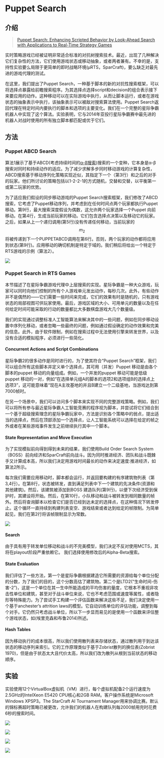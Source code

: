 # Puppet Search

## 介绍

> [Puppet Search: Enhancing Scripted Behavior by Look-Ahead Search with Applications to Real-Time Strategy Games](https://pdfs.semanticscholar.org/3902/521ee719f296423c33e79f99949af1c7445b.pdf)

实时策略游戏已经被证明非常适合标准的对抗树搜索技术。最近，出现了几种解决它们复杂性的方法，它们使用游戏状态或移动抽象，或者两者兼有。不幸的是，支持性实验要么局限于更简单的即时战略环境\(μRTS，SparCraft\)，要么缺乏对最先进的游戏代理的测试。

在这里，我们提出了Puppet Search，一种基于脚本的新的对抗性搜索框架，可以将选择点暴露给前瞻搜索程序。为其选择点选择script和decision的组合表示接下来要应用的动作。这种移动可以在实际游戏中执行，从而让脚本运行，或者在游戏状态的抽象表示中执行，该抽象表示可以被敌对搜索算法使用。Puppet Search返回代理在特定时间内要执行的脚本和选项的主要变化。我们在一个完整的星际争霸机器人中实现了这个算法。实验表明，它与2014年亚投行星际争霸赛中最先进的机器人对战时使用的所有独立脚本都匹配或优于它们。

## 方法

### Puppet ABCD Search

算法1展示了基于ABCD\(考虑持续时间的[α-β搜索](https://en.wikipedia.org/wiki/Alpha%E2%80%93beta_pruning)\)搜索的一个变种，它本身是α-β搜索对同时和持续动作的适应。为了减少求解多步同时移动游戏的计算复杂性，ABCD搜索基于移动序列化策略实现近似，其指定下一个（第3行）和之后的对手的玩家。他们所讨论的策略包括以1-2-2-1的方式随机，交替和交替，以平衡第一或第二玩家的优势。

为了适应我们假设的同步移动游戏的Puppet Search搜索框架，我们修改了ABCD搜索，它考虑了Puppet移动序列，并考虑到在任何时间点两个玩家都执行Puppet 移动。第9行，最大搜索深度假设为偶数，这允许两个玩家选择一个Puppet 向前移动。在第4行，生成当前玩家的移动。它们包含选择点决策以及移动它的玩家。之后，如果从上一个递归调用\(第5行\)没有传递任何移动，当前玩家的 $$m_{2}$$ 将被传递到下一个PUPPETABCD调用在第6行。否则，两个玩家的动作都将应用到状态\(第9行\)。应用移动的确切机制是特定于域的。我们稍后将给出一个特定于RTS游戏的示例（算法2）。

![](../../.gitbook/assets/image%20%2815%29.png)

### Puppet Search in RTS Games

本节描述了在星际争霸游戏代理中上层搜索的实现。星际争霸是一种大众游戏，玩家可以同时向他们控制的所有个人游戏单元发出动作，每秒几次。此外，有些动作并不是偶然的——它们需要一些时间来完成，它们的效果有时是随机的，只有游戏状态的局部视图可供玩家使用。最后，游戏区域的大小、可用单元的数量以及在任何给定时间可能采取的行动的数量都比大多数棋盘游戏大几个数量级。

我们的实现通过调整标准人工智能算法来解决其中的一些问题，例如在同步移动设置中序列化移动，或者忽略一些最终的问题，例如通过假设确定的动作效果和完美的信息。此外，由于软件限制，例如在搜索过程中无法使用引擎来转发世界，以及没有合适的模拟程序，必须进行一些简化。

#### Concurrent Actions and Script Combinations

星际争霸2的很多动作是同时进行的，为了使其符合“Puppet Search”框架，我们可以组合所有这些脚本并定义单个选择点，其可用（并发）Puppet 移动是由各个脚本的puppet 移动的向量组成。例如，一个并发的puppet 移动可能是低级puppet 移动的一对，例如“在选择单元组A的脚本的选项2和选项组B的选择点上选项3”，这可能意味着“现在A主攻基地的并且B建立一个二级基地，当游戏达到第7000帧时。

在另一个场景中，我们可以访问多个脚本来实现不同的完整游戏策略。例如，我们可以将所有参与最近星际争霸人工智能竞赛的程序视为脚本，并尝试将它们结合到一个基于超级搜索理念的星际争霸玩家中，方法是识别各个策略中的弱点，提出适当的选择点，然后在顶部添加一个选择点，让人工智能系统可以选择在给定的帧之外或者在某些游戏事件发生之前继续执行其中一个脚本。

#### State Representation and Move Execution

为了实现模拟前向得到得到未来的结果，我们使用Build Order Search System（BOSS）前向经济和SparCraft前向战斗。因为同时推进经济、团队和战斗既棘手又计算成本高，所以我们决定用游戏时间最长的动作来决定速度:推进经济，如算法2所示。

每次我们需要应用移动时，脚本都会运行，并返回要构建的有序建筑物列表（第3,4行）。在第8行，状态被转发，直到满足列表中下一个建筑的先决条件\(资源和其他建筑\)。然后，该建筑被添加到BOSS 建造队列\(第9行\)，以便下次经济受到保护时，其建设将开始。然后，在第10行，小队移动和战斗被转发到相同数量的帧外。然后将查询脚本以检查它们是否已经到达未定的选择点，在这种情况下转发停止。这个循环一直持续到构建列表变空、游戏结束或者达到给定的帧限制。为简单起见，我们在第2行将该帧限制显示为常数。

![](../../.gitbook/assets/image%20%28166%29.png)

#### Search

由于具有用于转发单位移动和战斗的不完美模型，我们决定不反对使用MCTS，其将在playout阶段严重依赖它。 我们选择使用修改后的Alpha-Beta搜索。

#### State Evaluation

我们评估了一些方法，第一个是星际争霸根据建造它所需要的资源给每个单位分配的分数，为了我们的目的，这个分数高估了建筑物。第二个是LTD2\(“生命时间-伤害-2”\)，这是一个单位在其一生中所能造成的平均伤害的量度，它根本不重视非攻击性单位和建筑，甚至对于战斗单位来说，它也不考虑范围或速度等属性，或者隐形等特殊能力。为了尝试手工构建一个评估函数来解决这些不足，我们决定使用一个基于anchester’s attrition laws的模型。它自动训练单位的评估功能，调整到每个对手。它仍然只考虑战斗单位，所以下一步显而易见的是使用一个函数来评估整个游戏状态，如\(埃里克森和布鲁2014\)所述。

#### Hash Tables

因为移动执行的成本很高，所以我们使用散列表来存储状态，通过散列用于到达该状态的移动序列来索引。它的工作原理类似于基于Zobrist散列的换位表\(Zobrist 1970\)，但是由于状态太大且代价太高，所以我们改为散列从根到当前状态的移动顺序。

## 实验

实验使用12个VirtualBox虚拟机（VM）进行，每个虚拟机配备2个运行速度为2.5GHz的IntelXeon E5420 CPU核心和2GB RAM。客户操作系统是Microsoft Windows XPSP3。The StarCraft AI Tournament Manager用来协调比赛。默认的锦标赛超时策略已被更改，允许我们的机器人在构建队列每2000帧用完时花费6秒的搜索时间。

![](../../.gitbook/assets/image%20%2859%29.png)

![](../../.gitbook/assets/image%20%28125%29.png)

![](../../.gitbook/assets/image%20%28101%29.png)

![](../../.gitbook/assets/image%20%2889%29.png)



